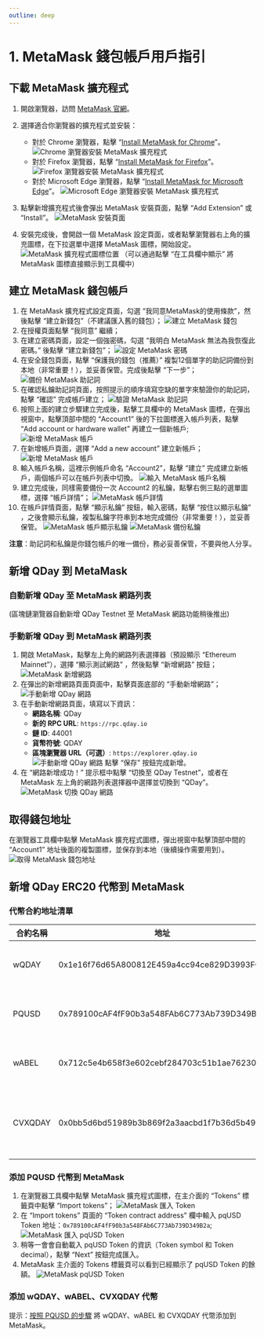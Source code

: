 ```yaml
---
outline: deep
---
```


# 1. MetaMask 錢包帳戶用戶指引

## 下載 MetaMask 擴充程式

1. 開啟瀏覽器，訪問 [MetaMask 官網](https://metamask.io/)。

2. 選擇適合你瀏覽器的擴充程式並安裝：

   - 對於 Chrome 瀏覽器，點擊 “[Install MetaMask for Chrome](https://chrome.google.com/webstore/detail/nkbihfbeogaeaoehlefnkodbefgpgknn)”。
   ![Chrome 瀏覽器安裝 MetaMask 擴充程式](/qday-testnet/metamask/chrome-metamask-install.png)<br>
   - 對於 Firefox 瀏覽器，點擊 “[Install MetaMask for Firefox](https://addons.mozilla.org/zh-CN/firefox/addon/ether-metamask/)”。
   ![Firefox 瀏覽器安裝 MetaMask 擴充程式](/qday-testnet/metamask/firefox-metamask-install.png)<br>
   - 對於 Microsoft Edge 瀏覽器，點擊 “[Install MetaMask for Microsoft Edge](https://microsoftedge.microsoft.com/addons/detail/metamask/ejbalbakoplchlghecdalmeeeajnimhm)”。
   ![Microsoft Edge 瀏覽器安裝 MetaMask 擴充程式](/qday-testnet/metamask/edge-metamask-install.png)<br>
3. 點擊新增擴充程式後會彈出 MetaMask 安裝頁面，點擊 “Add Extension” 或 “Install”。
   ![MetaMask 安裝頁面](/qday-testnet/metamask/add-to-edge.png)
4. 安裝完成後，會開啟一個 MetaMask 設定頁面，或者點擊瀏覽器右上角的擴充圖標，在下拉選單中選擇 MetaMask 圖標，開始設定。
   ![MetaMask 擴充程式圖標位置](/qday-testnet/metamask/metamask-display-icon.png)
   （可以通過點擊 “在工具欄中顯示” 將 MetaMask 圖標直接顯示到工具欄中）

## 建立 MetaMask 錢包帳戶

1. 在 MetaMask 擴充程式設定頁面，勾選 “我同意MetaMask的使用條款”，然後點擊 “建立新錢包”（不建議匯入舊的錢包）；
   ![建立 MetaMask 錢包](/qday-testnet/metamask/create-metamask-wallet.png)
2. 在授權頁面點擊 “我同意” 繼續；
3. 在建立密碼頁面，設定一個強密碼，勾選 “我明白 MetaMask 無法為我恢復此密碼。” 後點擊 “建立新錢包”；
   ![設定 MetaMask 密碼](/qday-testnet/metamask/set-metamask-password.png)
4. 在安全錢包頁面，點擊 “保護我的錢包（推薦）” 複製12個單字的助記詞備份到本地（非常重要！），並妥善保管。完成後點擊 “下一步”；
   ![備份 MetaMask 助記詞](/qday-testnet/metamask/backup-metamask-mnemonic.png)
5. 在確認私鑰助記詞頁面，按照提示的順序填寫空缺的單字來驗證你的助記詞，點擊 “確認” 完成帳戶建立；
   ![驗證 MetaMask 助記詞](/qday-testnet/metamask/verify-metamask-mnemonic.png)
6. 按照上面的建立步驟建立完成後，點擊工具欄中的 MetaMask 圖標，在彈出視窗中，點擊頂部中間的 “Account1” 後的下拉圖標進入帳戶列表，點擊 “Add account or hardware wallet” 再建立一個新帳戶;
   ![新增 MetaMask 帳戶](/qday-testnet/metamask/add-metamask-account.png)
7. 在新增帳戶頁面，選擇 “Add a new account” 建立新帳戶；
   ![新增 MetaMask 帳戶](/qday-testnet/metamask/add-new-metamask-account.png)
8. 輸入帳戶名稱，這裡示例帳戶命名 “Account2”，點擊 “建立” 完成建立新帳戶，兩個帳戶可以在帳戶列表中切換。
   ![輸入 MetaMask 帳戶名稱](/qday-testnet/metamask/input-metamask-account.png)
9. 建立完成後，同樣需要備份一次 Account2 的私鑰，點擊右側三點的選單圖標，選擇 “帳戶詳情”；
   ![MetaMask 帳戶詳情](/qday-testnet/metamask/metamask-account-detail.png)
10. 在帳戶詳情頁面，點擊 “顯示私鑰” 按鈕，輸入密碼，點擊 “按住以顯示私鑰” ，之後會顯示私鑰，複製私鑰字符串到本地完成備份（非常重要！），並妥善保管。
   ![MetaMask 帳戶顯示私鑰](/qday-testnet/metamask/metamask-account-privatekey1.png)
   ![MetaMask 備份私鑰](/qday-testnet/metamask/metamask-account-privatekey2.png)

**注意**：助記詞和私鑰是你錢包帳戶的唯一備份，務必妥善保管，不要與他人分享。

## 新增 QDay 到 MetaMask

### 自動新增 QDay 至 MetaMask 網路列表
(區塊鏈瀏覽器自動新增 QDay Testnet 至 MetaMask 網路功能稍後推出)

### 手動新增 QDay 到 MetaMask 網路列表

1. 開啟 MetaMask，點擊左上角的網路列表選擇器（預設顯示 “Ethereum Mainnet”），選擇 “顯示測試網路” ，然後點擊 “新增網路” 按鈕；
   ![MetaMask 新增網路](/qday-testnet/metamask/add-metamask-network1.png)
2. 在彈出的新增網路頁面頁面中，點擊頁面底部的 “手動新增網路”；
   ![手動新增 QDay 網路](/qday-testnet/metamask/add-metamask-network2.png)
3. 在手動新增網路頁面，填寫以下資訊：
   - **網路名稱**: QDay
   - **新的 RPC URL**: `https://rpc.qday.io`
   - **鏈 ID**: 44001
   - **貨幣符號**: QDAY
   - **區塊瀏覽器 URL（可選）**: `https://explorer.qday.io`
   ![手動新增 QDay 網路](/qday/metamask/add-metamask-network3.png)
   點擊 “保存” 按鈕完成新增。
4. 在 “網路新增成功！” 提示框中點擊 “切換至 QDay Testnet”，或者在 MetaMask 左上角的網路列表選擇器中選擇並切換到 “QDay”。
   ![MetaMask 切換 QDay 網路](/qday/metamask/switch-metamask-qday-network.png)

## 取得錢包地址

在瀏覽器工具欄中點擊 MetaMask 擴充程式圖標，彈出視窗中點擊頂部中間的 “Account1” 地址後面的複製圖標，並保存到本地（後續操作需要用到）。
![取得 MetaMask 錢包地址](/qday-testnet/metamask/get-metamask-address.png)

## 新增 QDay ERC20 代幣到 MetaMask

### 代幣合約地址清單

| 合約名稱 | 地址 | 描述 |
| --- | --- | --- |
| wQDAY | 0x1e16f76d65A800812E459a4cc94ce829D3993F00 | 包裝QDAY代幣合約 |
| PQUSD | 0x789100cAF4fF90b3a548FAb6C773Ab739D349B2a | PQ美元代幣合約 |
| wABEL | 0x712c5e4b658f3e602cebf284703c51b1ae762309 | 包裝ABEL代幣合約 |
| CVXQDAY | 0x0bb5d6bd51989b3b869f2a3aacbd1f7b36d5b498 | Abel質押流動性提供合約 |

### 添加 PQUSD 代幣到 MetaMask

1. 在瀏覽器工具欄中點擊 MetaMask 擴充程式圖標，在主介面的 “Tokens” 標籤頁中點擊 “Import tokens”；
   ![MetaMask 匯入 Token](/qday-testnet/metamask/import-tokens1.png)
2. 在 “Import tokens” 頁面的 “Token contract address” 欄中輸入 pqUSD Token 地址：`0x789100cAF4fF90b3a548FAb6C773Ab739D349B2a`;
   ![MetaMask 匯入 pqUSD Token](/qday-testnet/metamask/import-tokens2.png)
3. 稍等一會會自動載入 pqUSD Token 的資訊（Token symbol 和 Token decimal），點擊 “Next” 按鈕完成匯入。
4. MetaMask 主介面的 Tokens 標籤頁可以看到已經顯示了 pqUSD Token 的餘額。
   ![MetaMask pqUSD Token](/qday-testnet/metamask/pqusd-tokens.png)

### 添加 wQDAY、wABEL、CVXQDAY 代幣

提示：[按照 PQUSD 的步驟](#添加-pqusd-代幣到-metamask) 將 wQDAY、wABEL 和 CVXQDAY 代幣添加到 MetaMask。